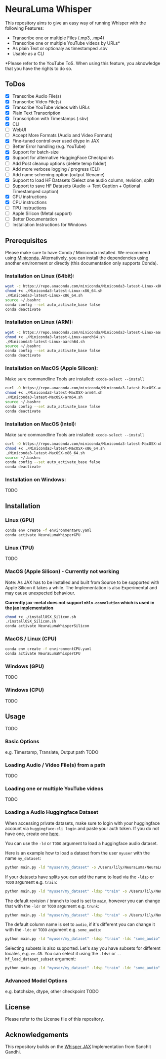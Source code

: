 # NeuraLuma Whisper
This repository aims to give an easy way of running Whisper with the following Features:
- Transcribe one or multiple Files (.mp3, .mp4)
- Transcribe one or multiple YouTube videos by URLs*
- As plain Text or optionaly as timestamped .sbv
- Usable as a CLI

*Please refer to the YouTube ToS. When using this feature, you aknowledge that you have the rights to do so.

## ToDos
- [x] Transcribe Audio File(s)
- [x] Transcribe Video File(s)
- [x] Transcribe YouTube videos with URLs
- [x] Plain Text Transcription
- [x] Transcription with Timestamps (.sbv)
- [x] CLI
- [ ] WebUI
- [ ] Accept More Formats (Audio and Video Formats)
- [x] Fine-tuned control over used dtype in JAX
- [ ] Better Error handling (e.g. YouTube)
- [x] Support for batch-size
- [x] Support for alternative HuggingFace Checkpoints
- [ ] Add Post cleanup options (delete temp folder)
- [ ] Add more verbose logging / progress (CLI)
- [ ] Add name scheming option (output filename)
- [x] Support to load HF Datasets (Select one audio column, revision, split)
- [ ] Support to save HF Datasets (Audio -> Text Caption + Optional Timestamped caption)
- [x] GPU instructions
- [x] CPU instructions
- [ ] TPU instructions
- [ ] Apple Silicon (Metal support)
- [ ] Better Documentation
- [ ] Installation Instructions for Windows

## Prerequisites
Please make sure to have Conda / Miniconda installed. We recommend using [Miniconda](https://docs.conda.io/en/latest/miniconda.html).
Alternatively, you can install the dependencies using another environment or directly (this documentation only supports Conda).

### Installation on Linux (64bit):
```sh
wget -c https://repo.anaconda.com/miniconda/Miniconda3-latest-Linux-x86_64.sh
chmod +x ./Miniconda3-latest-Linux-x86_64.sh
./Miniconda3-latest-Linux-x86_64.sh 
source ~/.bashrc
conda config --set auto_activate_base false
conda deactivate
```

### Installation on Linux (ARM):
```sh
wget -c https://repo.anaconda.com/miniconda/Miniconda3-latest-Linux-aarch64.sh
chmod +x ./Miniconda3-latest-Linux-aarch64.sh
./Miniconda3-latest-Linux-aarch64.sh 
source ~/.bashrc
conda config --set auto_activate_base false
conda deactivate
```

### Installation on MacOS (Apple Silicon):
Make sure commandline Tools are installed: `xcode-select --install`
```sh
curl -O https://repo.anaconda.com/miniconda/Miniconda3-latest-MacOSX-arm64.sh
chmod +x ./Miniconda3-latest-MacOSX-arm64.sh
./Miniconda3-latest-MacOSX-arm64.sh 
source ~/.bashrc
conda config --set auto_activate_base false
conda deactivate
```

### Installation on MacOS (Intel):
Make sure commandline Tools are installed: `xcode-select --install`
```sh
curl -O https://repo.anaconda.com/miniconda/Miniconda3-latest-MacOSX-x86_64.sh
chmod +x ./Miniconda3-latest-MacOSX-x86_64.sh
./Miniconda3-latest-MacOSX-x86_64.sh 
source ~/.bashrc
conda config --set auto_activate_base false
conda deactivate
```

### Installation on Windows:
TODO

## Installation

### Linux (GPU)
```sh
conda env create -f environmentGPU.yaml
conda activate NeuraLumaWhisperGPU
```
### Linux (TPU)
TODO

### MacOS (Apple Silicon) - Currently not working
Note: As JAX has to be installed and built from Source to be supported with Apple Silicon it takes a while. The Implementation is also Experimental and may cause unexpected behaviour.

**Currently jax-metal does not support `mhlo.convolution` which is used in the jax implementation**

```sh
chmod +x ./installOSX_Silicon.sh
./installOSX_Silicon.sh
conda activate NeuraLumaWhisperSilicon
```

### MacOS / Linux (CPU)
```sh
conda env create -f environmentCPU.yaml
conda activate NeuraLumaWhisperCPU
```

### Windows (GPU)
TODO

### Windows (CPU)
TODO

## Usage
TODO

### Basic Options
e.g. Timestamp, Translate, Output path TODO

### Loading Audio / Video File(s) from a path
TODO

### Loading one or multiple YouTube videos
TODO

### Loading a Audio Huggingface Dataset
When accessing private datasets, make sure to login with your huggingface account via `huggingface-cli login` and paste your auth token.
If you do not have one, create one [here](https://huggingface.co/settings/tokens).

You can use the `-ld` or `TODO` argument to load a huggingface audio dataset.

Here is an example how to load a dataset from the user `myuser` with the name `my_dataset`:
```sh
python main.py -ld "myuser/my_dataset" -o /Users/lily/NeuraLuma/NeuraLumaWhisper/files_out/ -ts -d "bfloat16" -b "4" -hfc "openai/whisper-large"
```

If your datasets have splits you can add the name to load via the `-ldsp` or `TODO` argument e.g. `train`:
```sh
python main.py -ld "myuser/my_dataset" -ldsp "train" -o /Users/lily/NeuraLuma/NeuraLumaWhisper/files_out/ -ts -d "bfloat16" -b "4" -hfc "openai/whisper-large"
```

The default revision / branch to load is set to `main`, however you can change that with the `-ldr` or `TODO` argument e.g. `trunk`:
```sh
python main.py -ld "myuser/my_dataset" -ldsp "train" -o /Users/lily/NeuraLuma/NeuraLumaWhisper/files_out/ -ts -d "bfloat16" -b "4" -hfc "openai/whisper-large"
```

The default column name is set to `audio`, if it's different you can change it with the `-ldc` or `TODO` argument e.g. `some_audio`:
```sh
python main.py -ld "myuser/my_dataset" -ldsp "train" -ldc "some_audio" -o /Users/lily/NeuraLuma/NeuraLumaWhisper/files_out/ -ts -d "bfloat16" -b "4" -hfc "openai/whisper-large"
```

Selecting subsets is also supported. Let's say you have subsets for different locales, e.g. `en-GB`. You can select it using the `-ldst` or `--hf_load_dataset_subset` argument:
```sh
python main.py -ld "myuser/my_dataset" -ldsp "train" -ldc "some_audio" -ldst "en-GB" -o /Users/lily/NeuraLuma/NeuraLumaWhisper/files_out/ -ts -d "bfloat16" -b "4" -hfc "openai/whisper-large"
```

### Advanced Model Options
e.g. batchsize, dtype, other checkpoint TODO

## License
Please refer to the License file of this repository.

## Acknowledgements
This repository builds on the [Whisper JAX](https://github.com/sanchit-gandhi/whisper-jax/tree/main) Implementation from Sanchit Gandhi.